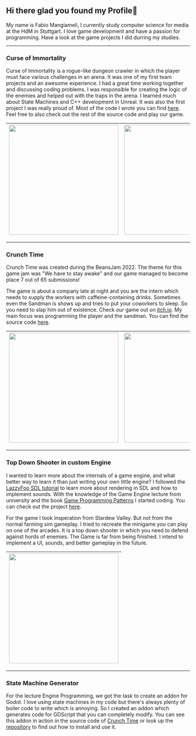 ## Hi there glad you found my Profile👋

My name is Fabio Mangiameli, I currently study computer science for media at the HdM in Stuttgart. I love game development and have a passion for programming.
Have a look at the game projects I did durring my studies.

---

### Curse of Immortality 

Curse of Immortality is a rogue-like dungeon crawler in which the player must face various challenges in an arena. It was one of my first team projects and an awesome experience. I had a great time working together and discussing coding problems. I was responsible for creating the logic of the enemies and helped out with the traps in the arena. I learned much about State Machines and C++ development in Unreal. It was also the first project I was really proud of. Most of the code I wrote you can find [here](https://github.com/Vel0X/CurseOfImmortality/tree/main/Source/CurseOfImmortality/AI). Feel free to also check out the rest of the source code and play our game.

|<img src="https://user-images.githubusercontent.com/92296151/229345703-4d0df592-a692-49ea-b17f-b6eb78680405.png"  width="300">|<img src="https://user-images.githubusercontent.com/92296151/229345707-2f5b3a50-d35d-49c7-b642-3e5d39a6ffab.png"  width="300">|<img src="https://user-images.githubusercontent.com/92296151/229346938-0675cea1-288f-40cc-835c-7a00776dfe1b.png"  width="300">
|---|---|---|

---

### Crunch Time
Crunch Time was created during the BeansJam 2022. The theme for this game jam was "We have to stay awake" and our game managed to become place 7 out of 65 submissions!

The game is about a company late at night and you are the intern which needs to supply the workers with caffeine-containing drinks. Sometimes even the Sandman is shows up and tries to put your coworkers to sleep. So you need to slap him out of existence. Check our game out on [itch.io](https://zwietabak.itch.io/crunch-time).
My main focus was programming the player and the sandman. You can find the source code [here](https://github.com/MangiameliFabio/Crunch_Time).

|<img src="https://user-images.githubusercontent.com/92296151/229347667-b5bb6211-3296-40b1-a727-9a0710b97a4d.png"  width="300">|<img src="https://user-images.githubusercontent.com/92296151/229347778-0f0a5bb0-774c-4808-899a-75dc51fdf73b.png"  width="300">|<img src="https://user-images.githubusercontent.com/92296151/229347629-418eb8f5-c90a-4093-8187-5345a3c66849.png"  width="300">
|---|---|---|

---

### Top Down Shooter in custom Engine
I wanted to learn more about the internals of a game engine, and what better way to learn it than just writing your own little engine? I followed the [LazzyFoo SDL tutorial](https://lazyfoo.net/tutorials/SDL/index.php) to learn more about rendering in SDL and how to implement sounds. With the knowledge of the Game Engine lecture from university and the book [Game Programming Patterns](https://www.amazon.de/Game-Programming-Patterns-Robert-Nystrom/dp/0990582906/ref=sr_1_4?__mk_de_DE=ÅMÅŽÕÑ&crid=3V71KG1U14PUB&keywords=Gameplay+programming+patterns&qid=1680433547&sprefix=gameplay+programming+patterns%2Caps%2C88&sr=8-4) I started coding. You can check out the project [here](https://github.com/MangiameliFabio/Top_Down_Shooter_in_custom_Engine).

For the game I took insperation from Stardew Valley. But not from the normal farming sim gameplay. I tried to recreate the minigame you can play on one of the arcades. It is a top down shooter in which you need to defend against hords of enemies. The Game is far from being finished. I intend to implement a UI, sounds, and better gameplay in the future.

|<img src="https://user-images.githubusercontent.com/92296151/229348689-a0505f8f-a92a-4eff-9ed8-78ad2e8f3138.png"  width="300">|
|---|

---

### State Machine Generator
For the lecture Engine Programming, we got the task to create an addon for Godot. I love using state machines in my code but there's always plenty of boiler code to write which is annoying. So I created an addon which generates code for GDScript that you can completely modify. You can see this addon in action in the source code of [Crunch Time](https://github.com/MangiameliFabio/Crunch_Time) or look up the [repository](https://github.com/MangiameliFabio/State_Machine_Generator) to find out how to install and use it.
